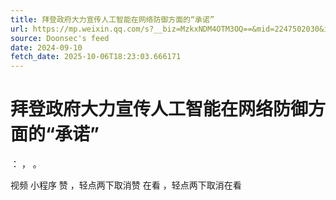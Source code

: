 ```yaml
---
title: 拜登政府大力宣传人工智能在网络防御方面的“承诺”
url: https://mp.weixin.qq.com/s?__biz=MzkxNDM4OTM3OQ==&mid=2247502030&idx=4&sn=2f44869a6bce5a3e5d6ef73e7735f710
source: Doonsec's feed
date: 2024-09-10
fetch_date: 2025-10-06T18:23:03.666171
---
```


# 拜登政府大力宣传人工智能在网络防御方面的“承诺”

：
，
。

视频
小程序
赞
，轻点两下取消赞
在看
，轻点两下取消在看
